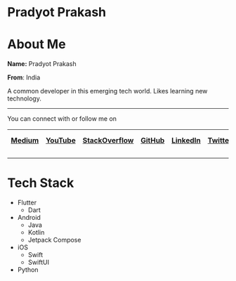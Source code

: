 # Pradyot Prakash

# About Me

**Name:** Pradyot Prakash

**From**: India

A common developer in this emerging tech world. Likes learning new technology.

---

You can connect with or follow me on

| [Medium](https://pradyotprksh4.medium.com) | [YouTube](https://www.youtube.com/channel/UCv4Ln66OzOcI4WhMK2Q10nA/featured) | [StackOverflow](https://stackoverflow.com/users/8244668/pradyot1996?tab=profile) | [GitHub](https://github.com/pradyotprksh) | [LinkedIn](https://www.linkedin.com/in/pradyot-prakash-968910105/) | [Twitter](https://twitter.com/pradyotprksh4) | [Play Store](https://play.google.com/store/apps/developer?id=Pradyot+Prakash) |
| --- | --- | --- | --- | --- | --- | --- |

---

# Tech Stack

- Flutter
    - Dart
- Android
    - Java
    - Kotlin
    - Jetpack Compose
- iOS
    - Swift
    - SwiftUI
- Python
